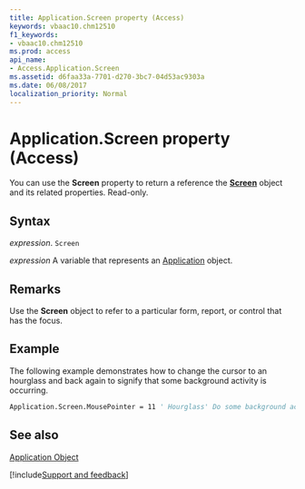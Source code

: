 ```yaml
---
title: Application.Screen property (Access)
keywords: vbaac10.chm12510
f1_keywords:
- vbaac10.chm12510
ms.prod: access
api_name:
- Access.Application.Screen
ms.assetid: d6faa33a-7701-d270-3bc7-04d53ac9303a
ms.date: 06/08/2017
localization_priority: Normal
---
```



# Application.Screen property (Access)

You can use the  **Screen** property to return a reference the **[Screen](Access.Screen.md)** object and its related properties. Read-only.


## Syntax

_expression_. `Screen`

_expression_ A variable that represents an [Application](Access.Application.md) object.


## Remarks

 Use the **Screen** object to refer to a particular form, report, or control that has the focus.


## Example

The following example demonstrates how to change the cursor to an hourglass and back again to signify that some background activity is occurring.


```vb
Application.Screen.MousePointer = 11 ' Hourglass' Do some background activity.Application.Screen.MousePointer = 0 ' Back to normal
```


## See also


[Application Object](Access.Application.md)

[!include[Support and feedback](~/includes/feedback-boilerplate.md)]